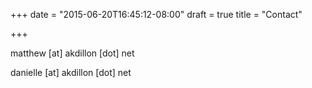 +++
date = "2015-06-20T16:45:12-08:00"
draft = true
title = "Contact"

+++

matthew [at] akdillon [dot] net

danielle [at] akdillon [dot] net

